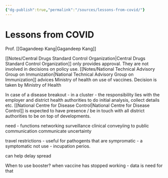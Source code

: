 ```yaml
---
{"dg-publish":true,"permalink":"/sources/lessons-from-covid/"}
---
```


# Lessons from COVID

Prof. [[Gagandeep Kang\|Gagandeep Kang]] 

[[Notes/Central Drugs Standard Control Organization\|Central Drugs Standard Control Organization]] only provides approval. They are not involved in decisions on policy use. [[Notes/National Technical Advisory Group on Immunization\|National Technical Advisory Group on Immunization]] advices Ministry of health on use of vaccines. Decision is taken by Ministry of Health

In case of a disease breakout - in a cluster - the responsibility lies with the employer and district health authorities to do initial analysis, collect details etc. [[National Centre for Disease Control\|National Centre for Disease Control]] is expected to have presence / be in touch with all district authorities to be on top of developments. 

need - functions 
networking 
surveillance 
clinical 
conveyiing to public communication communicate uncertainty 

travel restrictions - useful for pathogents that are sympromatic - a symptomatic not use - incupation perios. 

can help delay spread 

When to use booster? when vaccine has stopped working - data is need for that 

